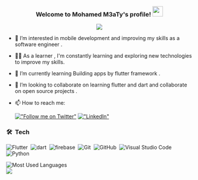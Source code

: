 <h3 align="center">
  Welcome to Mohamed M3aTy's profile!
  <img src="https://media.giphy.com/media/hvRJCLFzcasrR4ia7z/giphy.gif" width="28">
</h3>

<!-- Typing SVG by DenverCoder1 - https://github.com/DenverCoder1/readme-typing-svg -->
<p align="center">
  <a href="https://github.com/DenverCoder1/readme-typing-svg"><img src="https://readme-typing-svg.herokuapp.com/?lines=Mobile%20Applications%20Developer;Always%20learning%20new%20things&font=Fira%20Code&center=true&width=440&height=45&color=f75c7e&vCenter=true&size=22"></a>
</p> 

- 👀 I’m interested in mobile development and improving my skills as a software engineer .
- 👨‍💻 As a learner , I'm constantly learning and exploring new technologies to improve my skills.
- 🌱 I’m currently learning Building apps by flutter framework .
- 💞️ I’m looking to collaborate on learning flutter and dart and collaborate on open source projects . 
- 📫 How to reach me:

	[!["Follow me on Twitter"](https://img.shields.io/twitter/follow/tarekalabd?label=Follow%20me)](https://twitter.com/M_M3aTyy)
  [!["LinkedIn"](https://img.shields.io/badge/LinkedIn-blue?style=flat&logo=linkedin&labelColor=blue)](https://www.linkedin.com/in/mohamed-abo-el-maaty-2b023322b/)


### 🛠 &nbsp;Tech 
![Flutter](https://img.shields.io/badge/-Flutter-05122A?style=flat&logo=flutter)&nbsp;
![dart](https://img.shields.io/badge/-dart-05122A?style=flat&logo=dart&logoColor=563D7C)&nbsp;
![firebase](https://img.shields.io/badge/-firebase-05122A?style=flat&logo=firebase)&nbsp;
![Git](https://img.shields.io/badge/-Git-05122A?style=flat&logo=git)&nbsp;
![GitHub](https://img.shields.io/badge/-GitHub-05122A?style=flat&logo=github)&nbsp;
![Visual Studio Code](https://img.shields.io/badge/-Visual%20Studio%20Code-05122A?style=flat&logo=visual-studio-code&logoColor=007ACC)&nbsp;
![Python](https://img.shields.io/badge/-Python%20-05122A?style=flat&logo=python)&nbsp;

<img align="left" src="https://github-readme-stats.vercel.app/api/top-langs?username=MohamedAboElM3aTy&show_icons=true&locale=en&layout=compact&theme=radical" alt="Most Used Languages" />
<br>
<a href="https://komarev.com/ghpvc/?username=MohamedAboElM3aTy&style=for-the-badge">
    <img src="https://komarev.com/ghpvc/?username=MohamedAboElM3aTy&style=for-the-badge">
</a>

<!---
MohamedAboElM3aTy/MohamedAboElM3aTy is a ✨ special ✨ repository because its `README.md` (this file) appears on your GitHub profile.
You can click the Preview link to take a look at your changes.
--->


